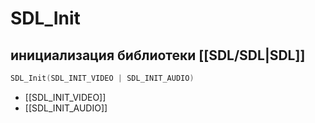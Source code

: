 # SDL_Init
## инициализация библиотеки [[SDL/SDL|SDL]]

```D
SDL_Init(SDL_INIT_VIDEO | SDL_INIT_AUDIO)
```

- [[SDL_INIT_VIDEO]]
- [[SDL_INIT_AUDIO]]
